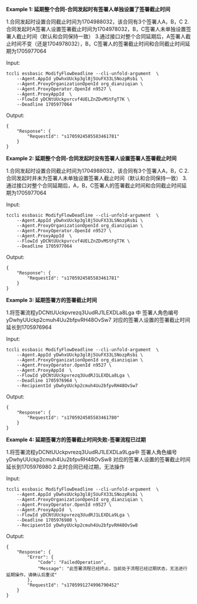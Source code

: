 **Example 1: 延期整个合同-合同发起时有签署人单独设置了签署截止时间**

1.合同发起时设置合同截止时间为1704988032，该合同有3个签署人A，B，C
2.合同发起时A签署人设置签署截止时间为1704978032，B，C签署人未单独设置签署人截止时间（默认和合同保持一致）
3.通过接口对整个合同延期后，A签署人截止时间不变（还是1704978032），B，C签署人的签署截止时间和合同截止时间延期为1705977064

Input: 

```
tccli essbasic ModifyFlowDeadline --cli-unfold-argument  \
    --Agent.AppId yDwhxUUckp3gl8j5UuFX33LSNozpRsbi \
    --Agent.ProxyOrganizationOpenId org_dianziqian \
    --Agent.ProxyOperator.OpenId n9527 \
    --Agent.ProxyAppId  \
    --FlowId yDCNtUUckpvrcvf4UELZnZDvMStFgT7K \
    --Deadline 1705977064
```

Output: 
```
{
    "Response": {
        "RequestId": "s1705924585583461781"
    }
}
```

**Example 2: 延期整个合同-合同发起时没有签署人设置签署人签署截止时间**

1.合同发起时设置合同截止时间为1704988032，该合同有3个签署人A，B，C
2.合同发起时并未为签署人未单独设置签署人截止时间（默认和合同保持一致）
3.通过接口对整个合同延期后，A，B，C签署人的签署截止时间和合同截止时间延期为1705977064

Input: 

```
tccli essbasic ModifyFlowDeadline --cli-unfold-argument  \
    --Agent.AppId yDwhxUUckp3gl8j5UuFX33LSNozpRsbi \
    --Agent.ProxyOrganizationOpenId org_dianziqian \
    --Agent.ProxyOperator.OpenId n9527 \
    --Agent.ProxyAppId  \
    --FlowId yDCNtUUckpvrcvf4UELZnZDvMStFgT7K \
    --Deadline 1705977064
```

Output: 
```
{
    "Response": {
        "RequestId": "s1705924585583461781"
    }
}
```

**Example 3: 延期签署方的签署截止时间**

1.将签署流程yDCNtUUckpvrezq3UudRJ1LEXDLa8Lga 中 签署人角色编号 yDwhyUUckp2cmuh4Uu2bfpvRH48OvSw7 对应的签署人设置的签署截止时间延长到1705976964

Input: 

```
tccli essbasic ModifyFlowDeadline --cli-unfold-argument  \
    --Agent.AppId yDwhxUUckp3gl8j5UuFX33LSNozpRsbi \
    --Agent.ProxyOrganizationOpenId org_dianziqian \
    --Agent.ProxyOperator.OpenId n9527 \
    --Agent.ProxyAppId  \
    --FlowId yDCNtUUckpvrezq3UudRJ1LEXDLa8Lga \
    --Deadline 1705976964 \
    --RecipientId yDwhyUUckp2cmuh4Uu2bfpvRH48OvSw7
```

Output: 
```
{
    "Response": {
        "RequestId": "s1705924585583461780"
    }
}
```

**Example 4: 延期签署方的签署截止时间失败-签署流程已过期**

1.将签署流程yDCNtUUckpvrezq3UudRJ1LEXDLa9Lga中 签署人角色编号yDwhyUUckp2cmuh4Uu2bfpvRH48OvSw8 对应的签署人设置的签署截止时间延长到1705976980
2.此时合同已经过期，无法操作

Input: 

```
tccli essbasic ModifyFlowDeadline --cli-unfold-argument  \
    --Agent.AppId yDwhxUUckp3gl8j5UuFX33LSNozpRsbi \
    --Agent.ProxyOrganizationOpenId org_dianziqian \
    --Agent.ProxyOperator.OpenId n9527 \
    --Agent.ProxyAppId  \
    --FlowId yDCNtUUckpvrezq3UudRJ1LEXDLa9Lga \
    --Deadline 1705976980 \
    --RecipientId yDwhyUUckp2cmuh4Uu2bfpvRH48OvSw8
```

Output: 
```
{
    "Response": {
        "Error": {
            "Code": "FailedOperation",
            "Message": "此签署流程已经终止，当前处于流程已经过期状态，无法进行延期操作，请确认后重试"
        },
        "RequestId": "s1705991274996790452"
    }
}
```

